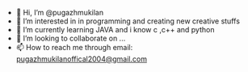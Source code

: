 - 👋 Hi, I’m @pugazhmukilan
- 👀 I’m interested in in programming and creating new creative stuffs
- 🌱 I’m currently learning JAVA and i know c ,c++ and python
- 💞️ I’m looking to collaborate on ...
- 📫 How to reach me through email: pugazhmukilanoffical2004@gmail.com

<!---
pugazhmukilan/pugazhmukilan is a ✨ special ✨ repository because its `README.md` (this file) appears on your GitHub profile.
You can click the Preview link to take a look at your changes.
--->
